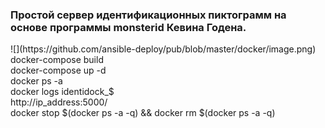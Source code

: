   <h3>Простой сервер идентификационных пиктограмм на основе программы monsterid Кевина Годена.</h3>
  ![](https://github.com/ansible-deploy/pub/blob/master/docker/image.png) <br>
  docker-compose build<br>
  docker-compose up -d<br>
  docker ps -a<br>
  docker logs identidock_$<br>
  http://ip_address:5000/<br>
  docker stop $(docker ps -a -q) && docker rm $(docker ps -a -q)<br>

